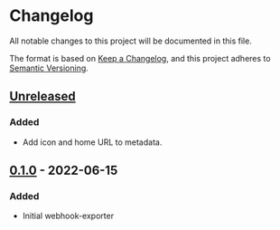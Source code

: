 # Changelog

All notable changes to this project will be documented in this file.

The format is based on [Keep a Changelog](https://keepachangelog.com/en/1.0.0/),
and this project adheres to [Semantic Versioning](https://semver.org/spec/v2.0.0.html).

## [Unreleased]

### Added

- Add icon and home URL to metadata.

## [0.1.0] - 2022-06-15

### Added

- Initial webhook-exporter



 [Unreleased]: https://github.com/giantswarm/webhook-exporter/compare/v0.1.0...HEAD
[0.1.0]: https://github.com/giantswarm/webhook-exporter/releases/tag/v0.1.0
